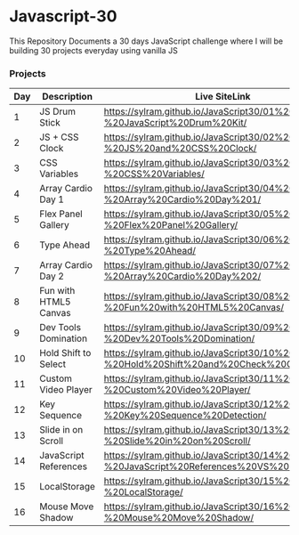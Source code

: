 <h1>Javascript-30</h1>
This Repository Documents a 30 days JavaScript challenge where I will be building 30 projects everyday using vanilla JS

### Projects

| Day | Description          | Live SiteLink                                                                          | 
| --- | -------------------- | ----------------------------------------------------------------------------------     | 
| 1   | JS Drum Stick        | https://sylram.github.io/JavaScript30/01%20-%20JavaScript%20Drum%20Kit/                | 
| 2   | JS + CSS Clock       | https://sylram.github.io/JavaScript30/02%20-%20JS%20and%20CSS%20Clock/                 |
| 3   | CSS Variables        | https://sylram.github.io/JavaScript30/03%20-%20CSS%20Variables/                        | 
| 4   | Array Cardio Day 1   | https://sylram.github.io/JavaScript30/04%20-%20Array%20Cardio%20Day%201/               | 
| 5   | Flex Panel Gallery   | https://sylram.github.io/JavaScript30/05%20-%20Flex%20Panel%20Gallery/                 | 
| 6   | Type Ahead           | https://sylram.github.io/JavaScript30/06%20-%20Type%20Ahead/                           | 
| 7   | Array Cardio Day 2   | https://sylram.github.io/JavaScript30/07%20-%20Array%20Cardio%20Day%202/               | 
| 8   | Fun with HTML5 Canvas| https://sylram.github.io/JavaScript30/08%20-%20Fun%20with%20HTML5%20Canvas/            |
| 9   | Dev Tools Domination | https://sylram.github.io/JavaScript30/09%20-%20Dev%20Tools%20Domination/               |
| 10  | Hold Shift to Select | https://sylram.github.io/JavaScript30/10%20-%20Hold%20Shift%20and%20Check%20Checkboxes/|
| 11  | Custom Video Player  | https://sylram.github.io/JavaScript30/11%20-%20Custom%20Video%20Player/                |
| 12  | Key Sequence         | https://sylram.github.io/JavaScript30/12%20-%20Key%20Sequence%20Detection/             |
| 13  | Slide in on Scroll   | https://sylram.github.io/JavaScript30/13%20-%20Slide%20in%20on%20Scroll/               |
| 14  | JavaScript References| https://sylram.github.io/JavaScript30/14%20-%20JavaScript%20References%20VS%20Copying/ |
| 15  | LocalStorage         | https://sylram.github.io/JavaScript30/15%20-%20LocalStorage/                           |
| 16  | Mouse Move Shadow    | https://sylram.github.io/JavaScript30/16%20-%20Mouse%20Move%20Shadow/                  |

